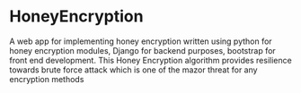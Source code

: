 # HoneyEncryption
A web app for implementing honey encryption written using python for honey encryption modules, Django for backend purposes, bootstrap for front end development. This Honey Encryption algorithm provides resilience towards brute force attack which is one of the mazor threat for any encryption methods 
